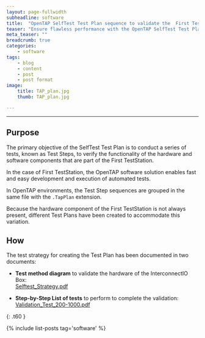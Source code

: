 ```yaml
---
layout: page-fullwidth
subheadline: software
title:  "OpenTAP SelfTest Test Plan sequence to validate the  First TestStation"
teaser: "Ensure flawless performance with the OpenTAP SelfTest Test Plan to validate your First TestStation setup!"
meta_teaser: ""
breadcrumb: true
categories:
    - software
tags:
    - blog
    - content
    - post
    - post format
image:
    title: TAP_plan.jpg
    thumb: TAP_plan.jpg

---
```


---


## Purpose  

The primary objective of the SelfTest Test Plan is to conduct a series of tests, known as Test Steps, to verify the functionality of the hardware and software components that are part of the First TestStation.  

In the case of First TestStation, the OpenTAP software solution enables fast and easy development and execution of automated tests.  

In OpenTAP environments, the Test Step sequences are grouped in the same file with the `.TapPlan` extension.  

Because the hardware component of the First TestStation is not always present, different Test Plans have been created to accommodate this variation.  


## How  

The test strategy for creating the Test Plan has been documented in two documents:  

- **Test method diagram** to validate the hardware of the InterconnectIO Box:  
  [Selftest_Strategy.pdf](https://github.com/FirstTestStation/First_TestStation/pdf/Selftest_Strategy.pdf)  

- **Step-by-Step List of tests** to perform to complete the validation:  
  [Validation_Test_200-1000.pdf](https://github.com/FirstTestStation/First_TestStation/pdf/Validation_Test_200-1000.pdf)  


{: .t60 }

{% include list-posts tag='software' %}
